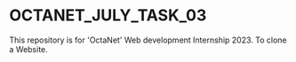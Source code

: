 # OCTANET_JULY_TASK_03
This repository is for 'OctaNet' Web development Internship 2023. To clone a Website.
